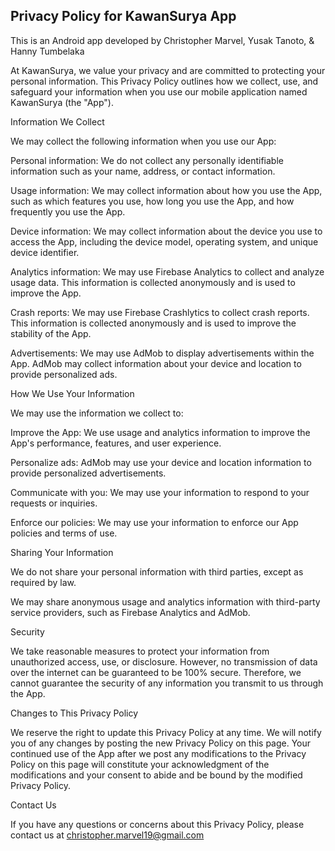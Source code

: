 ## Privacy Policy for KawanSurya App

This is an Android app developed by Christopher Marvel, Yusak Tanoto, & Hanny Tumbelaka

At KawanSurya, we value your privacy and are committed to protecting your personal information. This Privacy Policy outlines how we collect, use, and safeguard your information when you use our mobile application named KawanSurya (the "App").

Information We Collect

We may collect the following information when you use our App:

Personal information: We do not collect any personally identifiable information such as your name, address, or contact information.

Usage information: We may collect information about how you use the App, such as which features you use, how long you use the App, and how frequently you use the App.

Device information: We may collect information about the device you use to access the App, including the device model, operating system, and unique device identifier.

Analytics information: We may use Firebase Analytics to collect and analyze usage data. This information is collected anonymously and is used to improve the App.

Crash reports: We may use Firebase Crashlytics to collect crash reports. This information is collected anonymously and is used to improve the stability of the App.

Advertisements: We may use AdMob to display advertisements within the App. AdMob may collect information about your device and location to provide personalized ads.

How We Use Your Information

We may use the information we collect to:

Improve the App: We use usage and analytics information to improve the App's performance, features, and user experience.

Personalize ads: AdMob may use your device and location information to provide personalized advertisements.

Communicate with you: We may use your information to respond to your requests or inquiries.

Enforce our policies: We may use your information to enforce our App policies and terms of use.

Sharing Your Information

We do not share your personal information with third parties, except as required by law.

We may share anonymous usage and analytics information with third-party service providers, such as Firebase Analytics and AdMob.

Security

We take reasonable measures to protect your information from unauthorized access, use, or disclosure. However, no transmission of data over the internet can be guaranteed to be 100% secure. Therefore, we cannot guarantee the security of any information you transmit to us through the App.

Changes to This Privacy Policy

We reserve the right to update this Privacy Policy at any time. We will notify you of any changes by posting the new Privacy Policy on this page. Your continued use of the App after we post any modifications to the Privacy Policy on this page will constitute your acknowledgment of the modifications and your consent to abide and be bound by the modified Privacy Policy.

Contact Us

If you have any questions or concerns about this Privacy Policy, please contact us at 
christopher.marvel19@gmail.com
